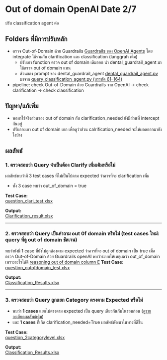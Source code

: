 # Out of domain OpenAI Date 2/7
ปรับ classification agent ต่อ

## Folders ที่มีการปรับหลัก
- ตรวจ Out-of-Domain ด้วย Guardrails [Guardrails ของ OpenAI Agents](https://openai.github.io/openai-agents-python/guardrails/) โดย integrate ใช้รวมกับ clarification และ classification (langgrah เดิม)
  - ปรับเอา function ตรวจ out of domain เดิมออก นำ dental_guardrail_agent มาใช้ตรวจ out of domain แทน 
  - ส่วนของ prompt ของ dental_guardrail_agent [dental_guardrail_agent.py](https://github.com/ffahpatcha/senior_project_update/blob/main/outOfDomain_openAI/my_agents/dental_guardrail_agent.py) มาจาก [query_classification_agent.py (บรรทัด 61–164)](https://github.com/ffahpatcha/senior_project_update/blob/main/seniorProject_withoutStructure_Output_18_6/agents/query_classification_agent.py#L61-L164)
- pipeline: check Out-of-Domain ด้วย Guardrails จาก OpenAI -> check clarification -> check classification

## ปัญหา/แก้เพิ่ม
- พอมาใช้จริงส่วนของ out of domain กับ clarification_needed ยังมีส่วนที่ intercept กันอยู่
- ปรับลองเอา out of domain เอก เพื่อดูว่าส่วน calrification_needed จะให้ผลลออกมายังไงบ้าง

## ผลลัพธ์

### 1. ตรวจสอบว่า Query จำเป็นต้อง Clarify เพิ่มเติมหรือไม่

ผลลัพธ์พบว่ามี 3  test cases ที่ไม่เป็นไปตาม expected ว่าควรที่จะ clarification เพิ่ม 
- ทั้ง 3 case พบว่า out_of_domain = true

**Test Case:**  
[question_clari_test.xlsx](https://raw.githubusercontent.com/ffahpatcha/senior_project_update/main/pipeline_v2_clarity_first_25_6/test_case/question_clari_test.xlsx)

**Output:**  
[Clarification_result.xlsx](https://raw.githubusercontent.com/ffahpatcha/senior_project_update/main/outOfDomain_openAI/test_case/results_clari_outOfDomain_openAI.xlsx)


---
### 2. ตรวจสอบว่า Query เป็นคำถาม out 0f domain หรือไม่ (test cases ใหม่: query ที่ดู out of domain ชัดเจน)

พบว่ายังมี 1 case ที่ยังไม่ถูกต้องตาม expected ว่าควรที่จะ out of domain เป็น true 
เมื่อตรวจ Out-of-Domain ด้วย Guardrails openAI พบว่าระบบให้เหตุผลว่า out_of_domain เพราะอะไรได้ดี [reasoning out of domain column E](https://raw.githubusercontent.com/ffahpatcha/senior_project_update/main/outOfDomain_openAI/test_case/evaluation_results.xlsx)
**Test Case:**  
[question_outofdomain_test.xlsx](https://raw.githubusercontent.com/ffahpatcha/senior_project_update/main/withoutOutofDomain_samePrompt_25_6/test_case/question_outofdomain_test.xlsx)

**Output:**  
[Classification_Results.xlsx](https://raw.githubusercontent.com/ffahpatcha/senior_project_update/main/outOfDomain_openAI/test_case/evaluation_results.xlsx)



---

### 3. ตรวจสอบว่า Query ถูกแยก Category ตรงตาม Expected หรือไม่

- พบว่า **1 cases** แยกไม่ตรงตาม expected  เป็น query เดียวกันกับในรอบก่อน ([ดูรายละเอียดผลลัพธ์เดิม](https://github.com/ffahpatcha/senior_project_update/tree/main/seniorProject_withStruture_Output_11_6#%E0%B8%9C%E0%B8%A5%E0%B8%A5%E0%B8%B1%E0%B8%9E%E0%B8%98%E0%B9%8C))
- และ **1 cases** ที่เกิด clarification_needed=True
ผลลัพธ์พัฒนาในทางที่ดีขึ้น 

**Test Case:**  
[question_2categorylevel.xlsx](https://raw.githubusercontent.com/ffahpatcha/senior_project_update/main/pipeline_v2_clarity_first_25_6/test_case/question_2categorylevel.xlsx)

**Output:**  
[Classification_Results.xlsx](https://raw.githubusercontent.com/ffahpatcha/senior_project_update/main/outOfDomain_openAI/test_case/results_outOfDomain_openAI.xlsx)


